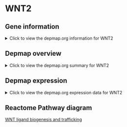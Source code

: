 <h1>WNT2</h1>

<h2>Gene information</h2>
<details>
  <summary>Click to view the depmap.org information for WNT2</summary>
  <iframe src="https://depmap.org/portal/gene/WNT2?tab=about" style="border:none;width:100%;height:800px"></iframe>
</details>

<h2>Depmap overview</h2>
<details>
  <summary>Click to view the depmap.org summary for WNT2</summary>
  <iframe src="https://depmap.org/portal/gene/WNT2?tab=overview" style="border:none;width:100%;height:800px"></iframe>
</details>

<h2>Depmap expression</h2>
<details>
  <summary>Click to view the depmap.org expression data for WNT2</summary>
  <iframe src="https://depmap.org/portal/gene/WNT2?tab=characterization" style="border:none;width:100%;height:800px"></iframe>
</details>



<h2>Reactome Pathway diagram</h2>
<a href="https://reactome.org/PathwayBrowser/#/R-HSA-3238698" target="_BLANK">WNT ligand biogenesis and trafficking</a>



